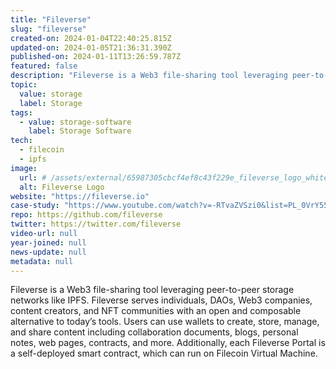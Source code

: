 ```yaml
---
title: "Fileverse"
slug: "fileverse"
created-on: 2024-01-04T22:40:25.815Z
updated-on: 2024-01-05T21:36:31.390Z
published-on: 2024-01-11T13:26:59.787Z
featured: false
description: "Fileverse is a Web3 file-sharing tool leveraging peer-to-peer storage networks like IPFS."
topic:
  value: storage
  label: Storage
tags:
  - value: storage-software
    label: Storage Software
tech:
  - filecoin
  - ipfs
image:
  url: # /assets/external/65987305cbcf4ef8c43f229e_fileverse_logo_white.png
  alt: Fileverse Logo
website: "https://fileverse.io"
case-study: "https://www.youtube.com/watch?v=-RTvaZVSzi0&list=PL_0VrY55uV1_B19kuAg-ExQ-Wa2d1hCbf&index=5"
repo: https://github.com/fileverse
twitter: https://twitter.com/fileverse
video-url: null
year-joined: null
news-update: null
metadata: null
---
```


Fileverse is a Web3 file-sharing tool leveraging peer-to-peer storage networks like IPFS. Fileverse serves individuals, DAOs, Web3 companies, content creators, and NFT communities with an open and composable alternative to today’s tools. Users can use wallets to create, store, manage, and share content including collaboration documents, blogs, personal notes, web pages, contracts, and more. Additionally, each Fileverse Portal is a self-deployed smart contract, which can run on Filecoin Virtual Machine.
